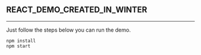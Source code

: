 ## REACT_DEMO_CREATED_IN_WINTER

---

Just follow the steps below you can run the demo.

```
npm install
npm start
```
